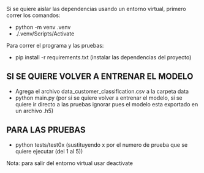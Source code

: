 Si se quiere aislar las dependencias usando un entorno virtual, primero correr los comandos:

- python -m venv .venv
- ./.venv/Scripts/Activate

Para correr el programa y las pruebas:
- pip install -r requirements.txt (instalar las dependencias del proyecto)

## SI SE QUIERE VOLVER A ENTRENAR EL MODELO ##
- Agrega el archivo data_customer_classification.csv a la carpeta data
- python main.py (por si se quiere volver a entrenar el modelo, si se quiere ir directo a las pruebas ignorar pues el modelo esta exportado en un archivo .h5)
##

## PARA LAS PRUEBAS ##
- python tests/test0x (sustituyendo x por el numero de prueba que se quiere ejecutar (del 1 al 5))

Nota: para salir del entorno virtual usar deactivate


